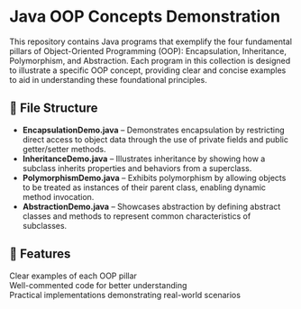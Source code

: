 # Java OOP Concepts Demonstration

This repository contains Java programs that exemplify the four fundamental pillars of Object-Oriented Programming (OOP): Encapsulation, Inheritance, Polymorphism, and Abstraction.
Each program in this collection is designed to illustrate a specific OOP concept, providing clear and concise examples to aid in understanding these foundational principles.

## 📂 File Structure

- **EncapsulationDemo.java** – Demonstrates encapsulation by restricting direct access to object data through the use of private fields and public getter/setter methods.
- **InheritanceDemo.java** – Illustrates inheritance by showing how a subclass inherits properties and behaviors from a superclass.
- **PolymorphismDemo.java** – Exhibits polymorphism by allowing objects to be treated as instances of their parent class, enabling dynamic method invocation.
- **AbstractionDemo.java** – Showcases abstraction by defining abstract classes and methods to represent common characteristics of subclasses.

## 🚀 Features

Clear examples of each OOP pillar  
Well-commented code for better understanding  
Practical implementations demonstrating real-world scenarios  
